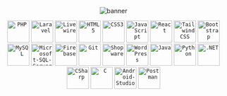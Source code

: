 <p align="center">
  <img src="./welcome_banner.png" alt="banner">
</p>

<div align="center" >
	<code><img height="50" src="https://github.com/user-attachments/assets/3cd7d28f-06f2-4643-8178-231fcb1b3fae" alt="PHP" title="PHP" /></code>
	<code><img height="50" src="https://github.com/user-attachments/assets/e211bb40-4147-41f0-9e32-8b4b2eda3a04" alt="Laravel" title="Laravel" /></code>
	<code><img height="50" src="https://github.com/user-attachments/assets/e5bfae52-d9aa-4d5b-8885-6f12db9bdc7e" alt="Livewire" title="Livewire" /></code>
	<code><img height="50" src="https://github.com/user-attachments/assets/9ab942a7-b68c-4fa3-8da1-afa6d5253907" alt="HTML5" title="HTML5" /></code>
	<code><img height="50" src="https://github.com/user-attachments/assets/c6fc25be-2b49-4aef-bf48-129c395dfa52" alt="CSS3" title="CSS3" /></code>
	<code><img height="50" src="https://github.com/user-attachments/assets/3ff1b63c-e73a-4d58-8607-d3316e489ce4" alt="JavaScript" title="JavaScript" /></code>
	<code><img height="50" src="https://github.com/user-attachments/assets/d7a4dbc8-76c8-40e3-bcc5-8b6a3c619af9" alt="React" title="React" /></code>
	<code><img height="50" src="https://github.com/user-attachments/assets/51f2e52d-166b-4616-b6aa-53b0ed5f2e10" alt="TailwindCSS" title="TailwindCSS" /></code>
	<code><img height="50" src="https://github.com/user-attachments/assets/3d025da1-7784-4ad7-ae70-0837c9c5875e" alt="Bootstrap" title="Bootstrap" /></code>
	<code><img height="50" src="https://github.com/user-attachments/assets/46806667-2826-44a6-9335-1814302efae8" alt="MySQL" title="MySQL" /></code>
	<code><img height="50" src="https://github.com/user-attachments/assets/6c377f3b-1ddd-4b9b-85b1-e113b5de1fb5" alt="Microsoft-SQL-Server" title="Microsoft-SQL-Server" /></code>
	<code><img height="50" src="https://github.com/user-attachments/assets/e3ebddfe-bac3-499a-a0d7-07166668481f" alt="Firebase" title="Firebase" /></code>
	<code><img height="50" src="https://github.com/user-attachments/assets/fa347ac4-4aa2-4e47-93b9-eafdab385d38" alt="Git" title="Git" /></code>
	<code><img height="50" src="https://github.com/user-attachments/assets/e5bb0747-b678-46e3-8c1d-eabf546a472e" alt="Shopware" title="Shopware" /></code>
	<code><img height="50" src="https://github.com/user-attachments/assets/a62cdfbe-5481-4a68-8801-c3d079e854bd" alt="WordPress" title="WordPress" /></code>
	<code><img height="50" src="https://github.com/user-attachments/assets/525ca74a-380e-4108-8873-3d88562a4a71" alt="Java" title="Java" /></code>
	<code><img height="50" src="https://github.com/user-attachments/assets/7b44ec43-5c19-4b40-8bdf-cf2b78994774" alt="Python" title="Python" /></code>
	<code><img height="50" src="https://github.com/user-attachments/assets/709128d9-6599-4153-9125-9c0b070e0250" alt=".NET" title=".NET" /></code>
	<code><img height="50" src="https://github.com/user-attachments/assets/8b4cb3ed-f99b-451d-b9a1-083e501acfa8" alt="CSharp" title="CSharp" /></code>
	<code><img height="50" src="https://github.com/user-attachments/assets/be34af29-07e7-477a-91ae-77424e1ab2e5" alt="C" title="C" /></code>
	<code><img height="50" src="https://github.com/user-attachments/assets/e713801c-5ede-4a7a-9767-be768d118d4d" alt="Android-Studio" title="Android-Studio" /></code>
	<code><img height="50" src="https://github.com/user-attachments/assets/2a6a1271-3fa0-4bf5-870d-2d5ea2e00e89" alt="Postman" title="Postman" /></code>
</div>
